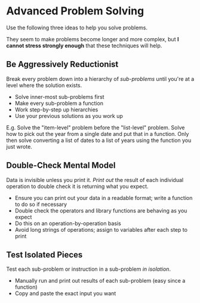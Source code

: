 # Advanced Problem Solving
Use the following three ideas to help you solve problems.

They seem to make problems become longer and more complex, but **I cannot stress strongly enough** that these techniques will help.

## Be Aggressively Reductionist
Break every problem down into a hierarchy of _sub-problems_ until you're at a level where the solution exists.

* Solve inner-most sub-problems first
* Make every sub-problem a function
* Work step-by-step up hierarchies
* Use your previous solutions as you work up

E.g. Solve the "item-level" problem before the "list-level" problem.
Solve how to pick out the year from a single date and put that in a function.
Only then solve converting a list of dates to a list of years using the function you just wrote.

## Double-Check Mental Model
Data is invisible unless you print it.
_Print out_ the result of each individual operation to double check it is returning what you expect.

* Ensure you can print out your data in a readable format; write a function to do so if necessary
* Double check the operators and library functions are behaving as you expect
* Do this on an operation-by-operation basis
* Avoid long strings of operations; assign to variables after each step to print

## Test Isolated Pieces
Test each sub-problem or instruction in a sub-problem _in isolation_.

* Manually run and print out results of each sub-problem (easy since a function)
* Copy and paste the exact input you want

